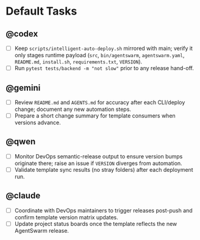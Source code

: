 # Default Tasks

## @codex
- [ ] Keep `scripts/intelligent-auto-deploy.sh` mirrored with main; verify it only stages runtime payload (`src`, `bin/agentswarm`, `agentswarm.yaml`, `README.md`, `install.sh`, `requirements.txt`, `VERSION`).
- [ ] Run `pytest tests/backend -m "not slow"` prior to any release hand-off.

## @gemini
- [ ] Review `README.md` and `AGENTS.md` for accuracy after each CLI/deploy change; document any new automation steps.
- [ ] Prepare a short change summary for template consumers when versions advance.

## @qwen
- [ ] Monitor DevOps semantic-release output to ensure version bumps originate there; raise an issue if `VERSION` diverges from automation.
- [ ] Validate template sync results (no stray folders) after each deployment run.

## @claude
- [ ] Coordinate with DevOps maintainers to trigger releases post-push and confirm template version matrix updates.
- [ ] Update project status boards once the template reflects the new AgentSwarm release.
